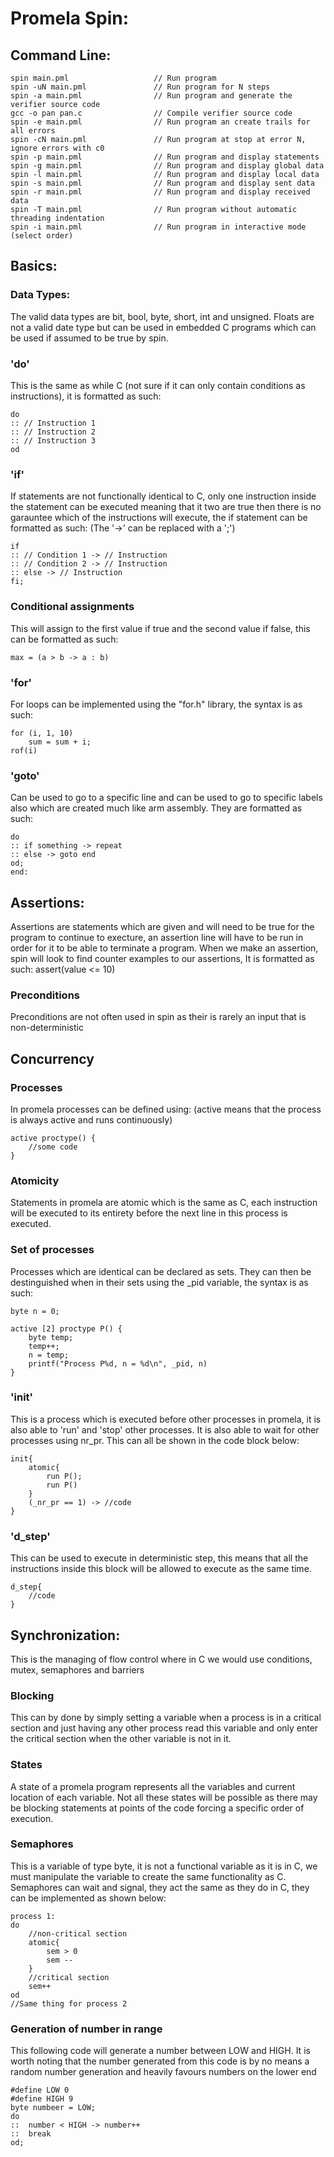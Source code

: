 # **Promela Spin:**
## Command Line:

    spin main.pml                   // Run program
    spin -uN main.pml               // Run program for N steps
    spin -a main.pml                // Run program and generate the verifier source code
    gcc -o pan pan.c                // Compile verifier source code
    spin -e main.pml                // Run program an create trails for all errors
    spin -cN main.pml               // Run program at stop at error N, ignore errors with c0
    spin -p main.pml                // Run program and display statements
    spin -g main.pml                // Run program and display global data
    spin -l main.pml                // Run program and display local data
    spin -s main.pml                // Run program and display sent data
    spin -r main.pml                // Run program and display received data
    spin -T main.pml                // Run program without automatic threading indentation
    spin -i main.pml                // Run program in interactive mode (select order)
## Basics:
### Data Types:
The valid data types are bit, bool, byte, short, int and unsigned. Floats are not a valid date type but can be used in embedded C programs which can be used if assumed to be true by spin.
### 'do' 
This is the same as while C (not sure if it can only contain conditions as instructions), it is formatted as such:

    do
    :: // Instruction 1
    :: // Instruction 2
    :: // Instruction 3
    od
### 'if' 
If statements are not functionally identical to C, only one instruction inside the statement can be executed meaning that it two are true then there is no garauntee which of the instructions will execute, the if statement can be formatted as such: (The '->' can be replaced with a ';')

    if
    :: // Condition 1 -> // Instruction
    :: // Condition 2 -> // Instruction
    :: else -> // Instruction
    fi;
### Conditional assignments
This will assign to the first value if true and the second value if false, this can be formatted as such:

    max = (a > b -> a : b)
### 'for'
For loops can be implemented using the "for.h" library, the syntax is as such:

    for (i, 1, 10)
        sum = sum + i;
    rof(i)
### 'goto' 
Can be used to go to a specific line and can be used to go to specific labels also which are created much like arm assembly. They are formatted as such:

    do
    :: if something -> repeat
    :: else -> goto end
    od;
    end:
## Assertions: 
Assertions are statements which are given and will need to be true for the program to continue to execture, an assertion line will have to be run in order for it to be able to terminate a program. When we make an assertion, spin will look to find counter examples to our assertions, It is formatted as such:
    assert(value <= 10)
### Preconditions 
Preconditions are not often used in spin as their is rarely an input that is non-deterministic
## Concurrency
### Processes 
In promela processes can be defined using: (active means that the process is always active and runs continuously)

    active proctype() {
        //some code
    }
### Atomicity
Statements in promela are atomic which is the same as C, each instruction will be executed to its entirety before the next line in this process is executed.
### Set of processes
Processes which are identical can be declared as sets. They can then be destinguished when in their sets using the _pid variable, the syntax is as such:

    byte n = 0;

    active [2] proctype P() {
        byte temp;
        temp++;
        n = temp;
        printf("Process P%d, n = %d\n", _pid, n)
    }
### 'init' 
This is a process which is executed before other processes in promela, it is also able to 'run' and 'stop' other processes. It is also able to wait for other processes using nr_pr. This can all be shown in the code block below:

    init{
        atomic{
            run P();
            run P()
        }
        (_nr_pr == 1) -> //code
    }
### 'd_step' 
This can be used to execute in deterministic step, this means that all the instructions inside this block will be allowed to execute as the same time.

    d_step{
        //code
    }
## Synchronization:
This is the managing of flow control where in C we would use conditions, mutex, semaphores and barriers
### Blocking
This can by done by simply setting a variable when a process is in a critical section and just having any other process read this variable and only enter the critical section when the other variable is not in it.
### States
A state of a promela program represents all the variables and current location of each variable. Not all these states will be possible as there may be blocking statements at points of the code forcing a specific order of execution.
### Semaphores
This is a variable of type byte, it is not a functional variable as it is in C, we must manipulate the variable to create the same functionality as C. Semaphores can wait and signal, they act the same as they do in C, they can be implemented as shown below:

    process 1:
    do
        //non-critical section
        atomic{
            sem > 0
            sem --
        }
        //critical section
        sem++
    od
    //Same thing for process 2
### Generation of number in range
This following code will generate a number between LOW and HIGH. It is worth noting that the number generated from this code is by no means a random number generation and heavily favours numbers on the lower end

    #define LOW 0
    #define HIGH 9
    byte numbeer = LOW;
    do
    ::  number < HIGH -> number++
    ::  break
    od;